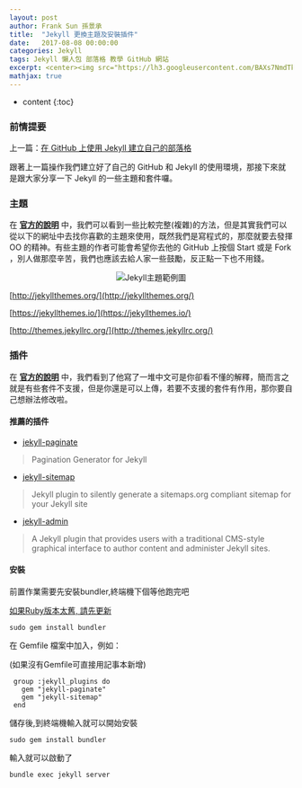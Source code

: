 ```yaml
---
layout: post
author: Frank Sun 孫景承
title:  "Jekyll 更換主題及安裝插件"
date:   2017-08-08 00:00:00
categories: Jekyll
tags: Jekyll 懶人包 部落格 教學 GitHub 網站
excerpt: <center><img src="https://lh3.googleusercontent.com/BAXs7NmdTkjLG04jNT7QZQqMSWGPzDG7YW1Byv06q1E7mK3_nXk8JMQKatFmyoil2oBaXJNVWJvVXBZVyj7tdd8NXI7Z1P2CsDexTxXCwsVnRCCVlvt05izXZJYc95agj9x0oaorMPHpisPiiV0E80dYaaumUo9s-lvVz36aDE0VBubrSjCnqQv8b2c_Bly7EsrjSnFANToqEI3-qRNHqTKNOlNSvU4zrJQK-qy2ShZsnBEuhcnOqlK4_1m7bhp_Ll-IAWzv95WP6gGBSmMtp31m88kiIEAOkRaLLndlHYW-dNeLU3kYCF2p8Jj_EJZ3yD0Sszkqje9UyaM0FuSflsqGhcf6SCFp_q7_EJwG8HiADnVKcpa9y0mo-jEZeDGx7Kn7rlW05QiJeBjs60WaViBxxdMQsML7Xtkj6vemW-FikwIc1x0sLonaA93lL91VLOFYE6xCywVE4oYViNFVZpIoysORK0AR8HCL6SuPyo03F1CNpmtgb6sRv-2Dru7nJaol3uaeGYBNx2ASuP42VnzoPyOk4c1_YajxpgLiqgoF9aw5fNQs45twXfrlyMGS5HsdxQ" width="500" alt="Jekyll 更換主題及安裝插件" title="Jekyll 更換主題及安裝插件"/></center><br/>跟著上一篇操作我們建立好了自己的 GitHub 和 Jekyll 的使用環境，那接下來就是跟大家分享一下 Jekyll 的一些主題和套件囉。
mathjax: true
---
```


* content
{:toc}

### **前情提要**
上一篇：[在 GitHub 上使用 Jekyll 建立自己的部落格](/2017/07/28/welcome-to-jekyll/)

跟著上一篇操作我們建立好了自己的 GitHub 和 Jekyll 的使用環境，那接下來就是跟大家分享一下 Jekyll 的一些主題和套件囉。

### **主題**
在 **[官方的說明](http://jekyllcn.com/docs/themes/)** 中，我們可以看到一些比較完整(複雜)的方法，但是其實我們可以從以下的網址中去找你喜歡的主題來使用，既然我們是寫程式的，那麼就要去發揮 OO 的精神。有些主題的作者可能會希望你去他的 GitHub 上按個 Start 或是 Fork ，別人做那麼辛苦，我們也應該去給人家一些鼓勵，反正點一下也不用錢。
<center itemprop="image" itemscope itemtype="http://schema.org/ImageObject">
  <img itemprop="image url height width" src="https://lh3.googleusercontent.com/BAXs7NmdTkjLG04jNT7QZQqMSWGPzDG7YW1Byv06q1E7mK3_nXk8JMQKatFmyoil2oBaXJNVWJvVXBZVyj7tdd8NXI7Z1P2CsDexTxXCwsVnRCCVlvt05izXZJYc95agj9x0oaorMPHpisPiiV0E80dYaaumUo9s-lvVz36aDE0VBubrSjCnqQv8b2c_Bly7EsrjSnFANToqEI3-qRNHqTKNOlNSvU4zrJQK-qy2ShZsnBEuhcnOqlK4_1m7bhp_Ll-IAWzv95WP6gGBSmMtp31m88kiIEAOkRaLLndlHYW-dNeLU3kYCF2p8Jj_EJZ3yD0Sszkqje9UyaM0FuSflsqGhcf6SCFp_q7_EJwG8HiADnVKcpa9y0mo-jEZeDGx7Kn7rlW05QiJeBjs60WaViBxxdMQsML7Xtkj6vemW-FikwIc1x0sLonaA93lL91VLOFYE6xCywVE4oYViNFVZpIoysORK0AR8HCL6SuPyo03F1CNpmtgb6sRv-2Dru7nJaol3uaeGYBNx2ASuP42VnzoPyOk4c1_YajxpgLiqgoF9aw5fNQs45twXfrlyMGS5HsdxQ" alt="Jekyll主題範例圖" title="Jekyll主題範例圖"/>
</center>

[http://jekyllthemes.org/](http://jekyllthemes.org/)

[https://jekyllthemes.io/](https://jekyllthemes.io/)

[http://themes.jekyllrc.org/](http://themes.jekyllrc.org/)

### **插件**
在 **[官方的說明](http://jekyllcn.com/docs/plugins/)** 中，我們看到了他寫了一堆中文可是你卻看不懂的解釋，簡而言之就是有些套件不支援，但是你還是可以上傳，若要不支援的套件有作用，那你要自己想辦法修改啦。

#### 推薦的插件

* [jekyll-paginate](https://github.com/jekyll/jekyll-paginate)
>Pagination Generator for Jekyll
* [jekyll-sitemap](https://github.com/jekyll/jekyll-sitemap)
>Jekyll plugin to silently generate a sitemaps.org compliant sitemap for your Jekyll site
* [jekyll-admin](https://github.com/jekyll/jekyll-admin)
>A Jekyll plugin that provides users with a traditional CMS-style graphical interface to author content and administer Jekyll sites.

#### 安裝

前置作業需要先安裝bundler,終端機下個等他跑完吧

[如果Ruby版本太舊, 請先更新](https://www.ruby-lang.org/zh_tw/)

```
sudo gem install bundler
```

在 Gemfile 檔案中加入，例如：

(如果沒有Gemfile可直接用記事本新增)

```
 group :jekyll_plugins do
   gem "jekyll-paginate"
   gem "jekyll-sitemap"
 end
 ```

儲存後,到終端機輸入就可以開始安裝

```
sudo gem install bundler
```
輸入就可以啟動了

```
bundle exec jekyll server
```